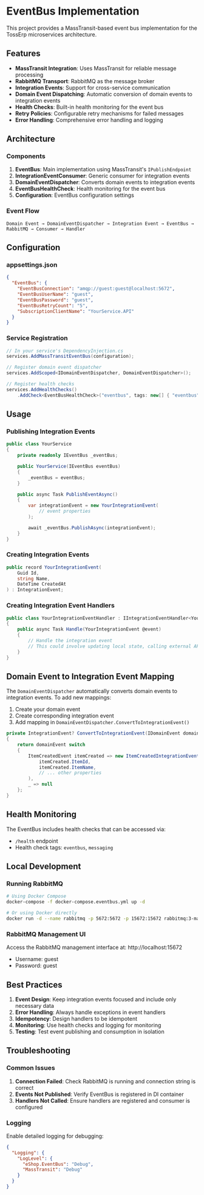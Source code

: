 # EventBus Implementation

This project provides a MassTransit-based event bus implementation for the TossErp microservices architecture.

## Features

- **MassTransit Integration**: Uses MassTransit for reliable message processing
- **RabbitMQ Transport**: RabbitMQ as the message broker
- **Integration Events**: Support for cross-service communication
- **Domain Event Dispatching**: Automatic conversion of domain events to integration events
- **Health Checks**: Built-in health monitoring for the event bus
- **Retry Policies**: Configurable retry mechanisms for failed messages
- **Error Handling**: Comprehensive error handling and logging

## Architecture

### Components

1. **EventBus**: Main implementation using MassTransit's `IPublishEndpoint`
2. **IntegrationEventConsumer**: Generic consumer for integration events
3. **DomainEventDispatcher**: Converts domain events to integration events
4. **EventBusHealthCheck**: Health monitoring for the event bus
5. **Configuration**: EventBus configuration settings

### Event Flow

```
Domain Event → DomainEventDispatcher → Integration Event → EventBus → RabbitMQ → Consumer → Handler
```

## Configuration

### appsettings.json

```json
{
  "EventBus": {
    "EventBusConnection": "amqp://guest:guest@localhost:5672",
    "EventBusUserName": "guest",
    "EventBusPassword": "guest",
    "EventBusRetryCount": "5",
    "SubscriptionClientName": "YourService.API"
  }
}
```

### Service Registration

```csharp
// In your service's DependencyInjection.cs
services.AddMassTransitEventBus(configuration);

// Register domain event dispatcher
services.AddScoped<IDomainEventDispatcher, DomainEventDispatcher>();

// Register health checks
services.AddHealthChecks()
    .AddCheck<EventBusHealthCheck>("eventbus", tags: new[] { "eventbus", "messaging" });
```

## Usage

### Publishing Integration Events

```csharp
public class YourService
{
    private readonly IEventBus _eventBus;

    public YourService(IEventBus eventBus)
    {
        _eventBus = eventBus;
    }

    public async Task PublishEventAsync()
    {
        var integrationEvent = new YourIntegrationEvent(
            // event properties
        );

        await _eventBus.PublishAsync(integrationEvent);
    }
}
```

### Creating Integration Events

```csharp
public record YourIntegrationEvent(
    Guid Id,
    string Name,
    DateTime CreatedAt
) : IntegrationEvent;
```

### Creating Integration Event Handlers

```csharp
public class YourIntegrationEventHandler : IIntegrationEventHandler<YourIntegrationEvent>
{
    public async Task Handle(YourIntegrationEvent @event)
    {
        // Handle the integration event
        // This could involve updating local state, calling external APIs, etc.
    }
}
```

## Domain Event to Integration Event Mapping

The `DomainEventDispatcher` automatically converts domain events to integration events. To add new mappings:

1. Create your domain event
2. Create corresponding integration event
3. Add mapping in `DomainEventDispatcher.ConvertToIntegrationEvent()`

```csharp
private IntegrationEvent? ConvertToIntegrationEvent(IDomainEvent domainEvent)
{
    return domainEvent switch
    {
        ItemCreatedEvent itemCreated => new ItemCreatedIntegrationEvent(
            itemCreated.ItemId,
            itemCreated.ItemName,
            // ... other properties
        ),
        _ => null
    };
}
```

## Health Monitoring

The EventBus includes health checks that can be accessed via:

- `/health` endpoint
- Health check tags: `eventbus`, `messaging`

## Local Development

### Running RabbitMQ

```bash
# Using Docker Compose
docker-compose -f docker-compose.eventbus.yml up -d

# Or using Docker directly
docker run -d --name rabbitmq -p 5672:5672 -p 15672:15672 rabbitmq:3-management
```

### RabbitMQ Management UI

Access the RabbitMQ management interface at: http://localhost:15672
- Username: guest
- Password: guest

## Best Practices

1. **Event Design**: Keep integration events focused and include only necessary data
2. **Error Handling**: Always handle exceptions in event handlers
3. **Idempotency**: Design handlers to be idempotent
4. **Monitoring**: Use health checks and logging for monitoring
5. **Testing**: Test event publishing and consumption in isolation

## Troubleshooting

### Common Issues

1. **Connection Failed**: Check RabbitMQ is running and connection string is correct
2. **Events Not Published**: Verify EventBus is registered in DI container
3. **Handlers Not Called**: Ensure handlers are registered and consumer is configured

### Logging

Enable detailed logging for debugging:

```json
{
  "Logging": {
    "LogLevel": {
      "eShop.EventBus": "Debug",
      "MassTransit": "Debug"
    }
  }
}
```
